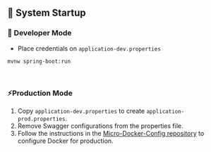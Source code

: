 
<h2 id="system-startup">🚀 System Startup</h2> 

<h3 id="developer-mode">🧪 Developer Mode</h3>

* Place credentials on `application-dev.properties`

```
mvnw spring-boot:run
```

<br/>

<h3 id="production-mode">⚡Production Mode</h3> 

1. Copy `application-dev.properties` to create `application-prod.properties`.
2. Remove Swagger configurations from the properties file.
3. Follow the instructions in the [Micro-Docker-Config repository](https://github.com/ahmettoguz/Micro-Docker-Config) to configure Docker for production.